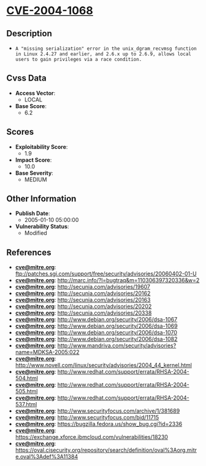 
# [CVE-2004-1068](https://cve.mitre.org/cgi-bin/cvename.cgi?name=CVE-2004-1068)

## Description

- `A "missing serialization" error in the unix_dgram_recvmsg function in Linux 2.4.27 and earlier, and 2.6.x up to 2.6.9, allows local users to gain privileges via a race condition.`

## Cvss Data

- **Access Vector**:
  - LOCAL
- **Base Score**:
  - 6.2

## Scores

- **Exploitability Score**:
  - 1.9
- **Impact Score**:
  - 10.0
- **Base Severity**:
  - MEDIUM

## Other Information

- **Publish Date**:
  - 2005-01-10 05:00:00
- **Vulnerability Status**:
  - Modified

## References

- **cve@mitre.org**: ftp://patches.sgi.com/support/free/security/advisories/20060402-01-U
- **cve@mitre.org**: http://marc.info/?l=bugtraq&m=110306397320336&w=2
- **cve@mitre.org**: http://secunia.com/advisories/19607
- **cve@mitre.org**: http://secunia.com/advisories/20162
- **cve@mitre.org**: http://secunia.com/advisories/20163
- **cve@mitre.org**: http://secunia.com/advisories/20202
- **cve@mitre.org**: http://secunia.com/advisories/20338
- **cve@mitre.org**: http://www.debian.org/security/2006/dsa-1067
- **cve@mitre.org**: http://www.debian.org/security/2006/dsa-1069
- **cve@mitre.org**: http://www.debian.org/security/2006/dsa-1070
- **cve@mitre.org**: http://www.debian.org/security/2006/dsa-1082
- **cve@mitre.org**: http://www.mandriva.com/security/advisories?name=MDKSA-2005:022
- **cve@mitre.org**: http://www.novell.com/linux/security/advisories/2004_44_kernel.html
- **cve@mitre.org**: http://www.redhat.com/support/errata/RHSA-2004-504.html
- **cve@mitre.org**: http://www.redhat.com/support/errata/RHSA-2004-505.html
- **cve@mitre.org**: http://www.redhat.com/support/errata/RHSA-2004-537.html
- **cve@mitre.org**: http://www.securityfocus.com/archive/1/381689
- **cve@mitre.org**: http://www.securityfocus.com/bid/11715
- **cve@mitre.org**: https://bugzilla.fedora.us/show_bug.cgi?id=2336
- **cve@mitre.org**: https://exchange.xforce.ibmcloud.com/vulnerabilities/18230
- **cve@mitre.org**: https://oval.cisecurity.org/repository/search/definition/oval%3Aorg.mitre.oval%3Adef%3A11384
